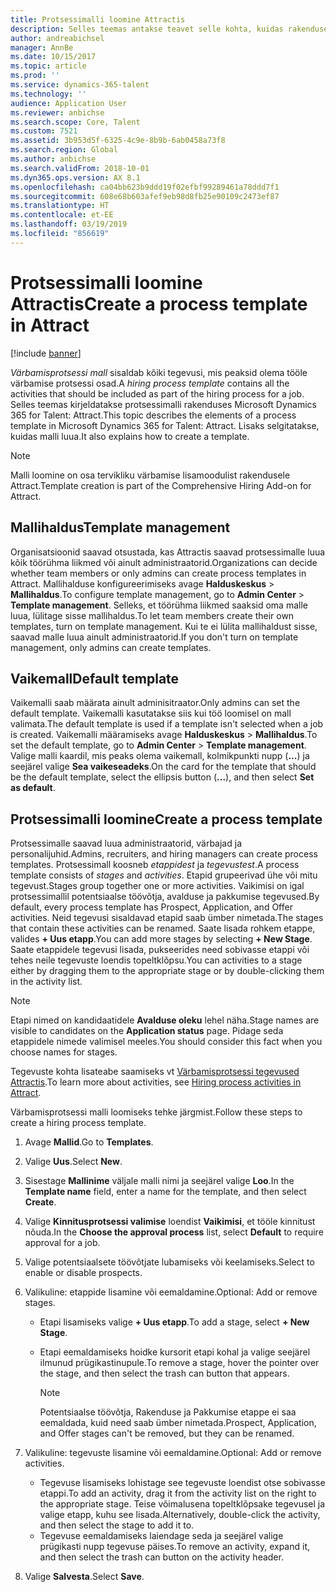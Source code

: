 ```yaml
---
title: Protsessimalli loomine Attractis
description: Selles teemas antakse teavet selle kohta, kuidas rakenduses Attract protsessimalli luua.
author: andreabichsel
manager: AnnBe
ms.date: 10/15/2017
ms.topic: article
ms.prod: ''
ms.service: dynamics-365-talent
ms.technology: ''
audience: Application User
ms.reviewer: anbichse
ms.search.scope: Core, Talent
ms.custom: 7521
ms.assetid: 3b953d5f-6325-4c9e-8b9b-6ab0458a73f8
ms.search.region: Global
ms.author: anbichse
ms.search.validFrom: 2018-10-01
ms.dyn365.ops.version: AX 8.1
ms.openlocfilehash: ca04bb623b9ddd19f02efbf99289461a78ddd7f1
ms.sourcegitcommit: 608e68b603afef9eb98d8fb25e90109c2473ef87
ms.translationtype: HT
ms.contentlocale: et-EE
ms.lasthandoff: 03/19/2019
ms.locfileid: "856619"
---
```

# <a name="create-a-process-template-in-attract"></a><span data-ttu-id="283a2-103">Protsessimalli loomine Attractis</span><span class="sxs-lookup"><span data-stu-id="283a2-103">Create a process template in Attract</span></span>

[!include [banner](includes/banner.md)]

<span data-ttu-id="283a2-104">*Värbamisprotsessi mall* sisaldab kõiki tegevusi, mis peaksid olema tööle värbamise protsessi osad.</span><span class="sxs-lookup"><span data-stu-id="283a2-104">A *hiring process template* contains all the activities that should be included as part of the hiring process for a job.</span></span> <span data-ttu-id="283a2-105">Selles teemas kirjeldatakse protsessimalli rakenduses Microsoft Dynamics 365 for Talent: Attract.</span><span class="sxs-lookup"><span data-stu-id="283a2-105">This topic describes the elements of a process template in Microsoft Dynamics 365 for Talent: Attract.</span></span> <span data-ttu-id="283a2-106">Lisaks selgitatakse, kuidas malli luua.</span><span class="sxs-lookup"><span data-stu-id="283a2-106">It also explains how to create a template.</span></span>

> [!NOTE]
> <span data-ttu-id="283a2-107">Malli loomine on osa tervikliku värbamise lisamoodulist rakendusele Attract.</span><span class="sxs-lookup"><span data-stu-id="283a2-107">Template creation is part of the Comprehensive Hiring Add-on for Attract.</span></span>

## <a name="template-management"></a><span data-ttu-id="283a2-108">Mallihaldus</span><span class="sxs-lookup"><span data-stu-id="283a2-108">Template management</span></span>

<span data-ttu-id="283a2-109">Organisatsioonid saavad otsustada, kas Attractis saavad protsessimalle luua kõik töörühma liikmed või ainult administraatorid.</span><span class="sxs-lookup"><span data-stu-id="283a2-109">Organizations can decide whether team members or only admins can create process templates in Attract.</span></span> <span data-ttu-id="283a2-110">Mallihalduse konfigureerimiseks avage **Halduskeskus** \> **Mallihaldus**.</span><span class="sxs-lookup"><span data-stu-id="283a2-110">To configure template management, go to **Admin Center** \> **Template management**.</span></span> <span data-ttu-id="283a2-111">Selleks, et töörühma liikmed saaksid oma malle luua, lülitage sisse mallihaldus.</span><span class="sxs-lookup"><span data-stu-id="283a2-111">To let team members create their own templates, turn on template management.</span></span> <span data-ttu-id="283a2-112">Kui te ei lülita mallihaldust sisse, saavad malle luua ainult administraatorid.</span><span class="sxs-lookup"><span data-stu-id="283a2-112">If you don't turn on template management, only admins can create templates.</span></span>

## <a name="default-template"></a><span data-ttu-id="283a2-113">Vaikemall</span><span class="sxs-lookup"><span data-stu-id="283a2-113">Default template</span></span>

<span data-ttu-id="283a2-114">Vaikemalli saab määrata ainult adminisitraator.</span><span class="sxs-lookup"><span data-stu-id="283a2-114">Only admins can set the default template.</span></span> <span data-ttu-id="283a2-115">Vaikemalli kasutatakse siis kui töö loomisel on mall valimata.</span><span class="sxs-lookup"><span data-stu-id="283a2-115">The default template is used if a template isn't selected when a job is created.</span></span> <span data-ttu-id="283a2-116">Vaikemalli määramiseks avage **Halduskeskus** \> **Mallihaldus**.</span><span class="sxs-lookup"><span data-stu-id="283a2-116">To set the default template, go to **Admin Center** \> **Template management**.</span></span> <span data-ttu-id="283a2-117">Valige malli kaardil, mis peaks olema vaikemall, kolmikpunkti nupp (**...**) ja seejärel valige **Sea vaikeseadeks**.</span><span class="sxs-lookup"><span data-stu-id="283a2-117">On the card for the template that should be the default template, select the ellipsis button (**...**), and then select **Set as default**.</span></span>

## <a name="create-a-process-template"></a><span data-ttu-id="283a2-118">Protsessimalli loomine</span><span class="sxs-lookup"><span data-stu-id="283a2-118">Create a process template</span></span>

<span data-ttu-id="283a2-119">Protsessimalle saavad luua administraatorid, värbajad ja personalijuhid.</span><span class="sxs-lookup"><span data-stu-id="283a2-119">Admins, recruiters, and hiring managers can create process templates.</span></span> <span data-ttu-id="283a2-120">Protsessimall koosneb *etappidest* ja *tegevustest*.</span><span class="sxs-lookup"><span data-stu-id="283a2-120">A process template consists of *stages* and *activities*.</span></span> <span data-ttu-id="283a2-121">Etapid grupeerivad ühe või mitu tegevust.</span><span class="sxs-lookup"><span data-stu-id="283a2-121">Stages group together one or more activities.</span></span> <span data-ttu-id="283a2-122">Vaikimisi on igal protsessimallil potentsiaalse töövõtja, avalduse ja pakkumise tegevused.</span><span class="sxs-lookup"><span data-stu-id="283a2-122">By default, every process template has Prospect, Application, and Offer activities.</span></span> <span data-ttu-id="283a2-123">Neid tegevusi sisaldavad etapid saab ümber nimetada.</span><span class="sxs-lookup"><span data-stu-id="283a2-123">The stages that contain these activities can be renamed.</span></span> <span data-ttu-id="283a2-124">Saate lisada rohkem etappe, valides **+ Uus etapp**.</span><span class="sxs-lookup"><span data-stu-id="283a2-124">You can add more stages by selecting **+ New Stage**.</span></span> <span data-ttu-id="283a2-125">Saate etappidele tegevusi lisada, pukseerides need sobivasse etappi või tehes neile tegevuste loendis topeltklõpsu.</span><span class="sxs-lookup"><span data-stu-id="283a2-125">You can activities to a stage either by dragging them to the appropriate stage or by double-clicking them in the activity list.</span></span>

> [!NOTE]
> <span data-ttu-id="283a2-126">Etapi nimed on kandidaatidele **Avalduse oleku** lehel näha.</span><span class="sxs-lookup"><span data-stu-id="283a2-126">Stage names are visible to candidates on the **Application status** page.</span></span> <span data-ttu-id="283a2-127">Pidage seda etappidele nimede valimisel meeles.</span><span class="sxs-lookup"><span data-stu-id="283a2-127">You should consider this fact when you choose names for stages.</span></span>

<span data-ttu-id="283a2-128">Tegevuste kohta lisateabe saamiseks vt [Värbamisprotsessi tegevused Attractis](./activities-attract.md).</span><span class="sxs-lookup"><span data-stu-id="283a2-128">To learn more about activities, see [Hiring process activities in Attract](./activities-attract.md).</span></span>

<span data-ttu-id="283a2-129">Värbamisprotsessi malli loomiseks tehke järgmist.</span><span class="sxs-lookup"><span data-stu-id="283a2-129">Follow these steps to create a hiring process template.</span></span>

1. <span data-ttu-id="283a2-130">Avage **Mallid**.</span><span class="sxs-lookup"><span data-stu-id="283a2-130">Go to **Templates**.</span></span>
2. <span data-ttu-id="283a2-131">Valige **Uus**.</span><span class="sxs-lookup"><span data-stu-id="283a2-131">Select **New**.</span></span>
3. <span data-ttu-id="283a2-132">Sisestage **Mallinime** väljale malli nimi ja seejärel valige **Loo**.</span><span class="sxs-lookup"><span data-stu-id="283a2-132">In the **Template name** field, enter a name for the template, and then select **Create**.</span></span>
4. <span data-ttu-id="283a2-133">Valige **Kinnitusprotsessi valimise** loendist **Vaikimisi**, et tööle kinnitust nõuda.</span><span class="sxs-lookup"><span data-stu-id="283a2-133">In the **Choose the approval process** list, select **Default** to require approval for a job.</span></span>
5. <span data-ttu-id="283a2-134">Valige potentsiaalsete töövõtjate lubamiseks või keelamiseks.</span><span class="sxs-lookup"><span data-stu-id="283a2-134">Select to enable or disable prospects.</span></span>
6. <span data-ttu-id="283a2-135">Valikuline: etappide lisamine või eemaldamine.</span><span class="sxs-lookup"><span data-stu-id="283a2-135">Optional: Add or remove stages.</span></span>

    - <span data-ttu-id="283a2-136">Etapi lisamiseks valige **+ Uus etapp**.</span><span class="sxs-lookup"><span data-stu-id="283a2-136">To add a stage, select **+ New Stage**.</span></span>
    - <span data-ttu-id="283a2-137">Etapi eemaldamiseks hoidke kursorit etapi kohal ja valige seejärel ilmunud prügikastinupule.</span><span class="sxs-lookup"><span data-stu-id="283a2-137">To remove a stage, hover the pointer over the stage, and then select the trash can button that appears.</span></span>

        > [!NOTE]
        > <span data-ttu-id="283a2-138">Potentsiaalse töövõtja, Rakenduse ja Pakkumise etappe ei saa eemaldada, kuid need saab ümber nimetada.</span><span class="sxs-lookup"><span data-stu-id="283a2-138">Prospect, Application, and Offer stages can't be removed, but they can be renamed.</span></span>

7. <span data-ttu-id="283a2-139">Valikuline: tegevuste lisamine või eemaldamine.</span><span class="sxs-lookup"><span data-stu-id="283a2-139">Optional: Add or remove activities.</span></span>

    - <span data-ttu-id="283a2-140">Tegevuse lisamiseks lohistage see tegevuste loendist otse sobivasse etappi.</span><span class="sxs-lookup"><span data-stu-id="283a2-140">To add an activity, drag it from the activity list on the right to the appropriate stage.</span></span> <span data-ttu-id="283a2-141">Teise võimalusena topeltklõpsake tegevusel ja valige etapp, kuhu see lisada.</span><span class="sxs-lookup"><span data-stu-id="283a2-141">Alternatively, double-click the activity, and then select the stage to add it to.</span></span>
    - <span data-ttu-id="283a2-142">Tegevuse eemaldamiseks laiendage seda ja seejärel valige prügikasti nupp tegevuse päises.</span><span class="sxs-lookup"><span data-stu-id="283a2-142">To remove an activity, expand it, and then select the trash can button on the activity header.</span></span>

8. <span data-ttu-id="283a2-143">Valige **Salvesta**.</span><span class="sxs-lookup"><span data-stu-id="283a2-143">Select **Save**.</span></span>
